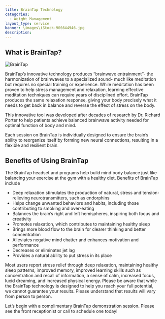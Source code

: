 ```yaml
---
title: BrainTap Technology
categories:
  - Weight Management
layout_type: service
banner: \images\iStock-906644946.jpg
description:
---
```

## What is BrainTap?

![BrainTap](/images/Brain-Tap-Girl-with-Headset-on.jpg "BrainTap")

BrainTap’s innovative technology produces “brainwave entrainment”- the harmonization of brainwaves to a specialized sound- much like meditation but requires no special training or experience. While meditation has been proven to help stress management and relaxation, learning effective meditation techniques can require years of disciplined effort. BrainTap produces the same relaxation response, giving your body precisely what it needs to get back in balance and reverse the effect of stress on the body.

This innovative tool was developed after decades of research by Dr. Richard Porter to help patients achieve balanced brainwave activity needed for optimal function of body and mind.

Each session on BrainTap is individually designed to ensure the brain’s ability to reorganize itself by forming new neural connections, resulting in a flexible and resilient brain.

## Benefits of Using BrainTap
The BrainTap headset and programs help build mind body balance just like balancing your exercise at the gym with a healthy diet. Benefits of BrainTap include

* Deep relaxation stimulates the production
of natural, stress and tension-relieving
neurotransmitters, such as endorphins
* Helps change unwanted behaviors and
habits, including those contributing to
smoking and over-eating
* Balances the brain’s right and left
hemispheres, inspiring both focus and
creativity
* Promotes relaxation, which contributes to
maintaining healthy sleep
* Brings more blood flow to the brain for
clearer thinking and better concentration
* Alleviates negative mind chatter and
enhances motivation and performance
* Decreases or eliminates jet lag
* Provides a natural ability to put stress in
its place

Most users report stress relief through deep relaxation, maintaining healthy sleep patterns, improved memory, improved learning skills such as concentration and recall of information, a sense of calm, increased focus, lucid dreaming, and
increased physical energy. Please be aware that while the BrainTap technology is designed to help you reach your full potential, we cannot guarantee your results. Please understand that results will vary from person to person.

Let’s begin with a complimentary BrainTap demonstration session. Please see the front receptionist or call to schedule one today!
